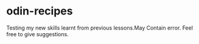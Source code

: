 # odin-recipes

Testing my new skills learnt from previous lessons.May Contain error. Feel free to give suggestions. 